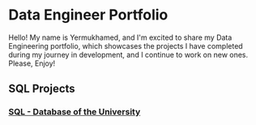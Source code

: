# Data Engineer Portfolio
Hello! My name is Yermukhamed, and I'm excited to share my Data Engineering portfolio, which showcases the projects I have completed during my journey in development, and I continue to work on new ones.
Please, Enjoy!

## SQL Projects

### [SQL - Database of the University](https://github.com/cincosa/university_project)
